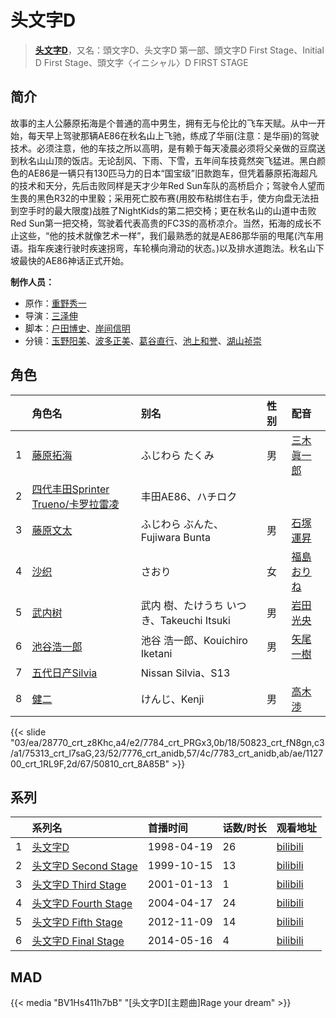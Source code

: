 # 头文字D


> <u>**[头文字D](http://bgm.tv/subject/8290)**</u>，又名：頭文字D、头文字D 第一部、頭文字D First Stage、Initial D First Stage、頭文字〈イニシャル〉D FIRST STAGE

## 简介


故事的主人公藤原拓海是个普通的高中男生，拥有无与伦比的飞车天赋。从中一开始，每天早上驾驶那辆AE86在秋名山上飞驰，练成了华丽(注意：是华丽)的驾驶技术。必须注意，他的车技之所以高明，是有赖于每天凌晨必须将父亲做的豆腐送到秋名山山顶的饭店。无论刮风、下雨、下雪，五年间车技竟然突飞猛进。黑白颜色的AE86是一辆只有130匹马力的日本“国宝级”旧款跑车，但凭着藤原拓海超凡的技术和天分，先后击败同样是天才少年Red Sun车队的高桥启介；驾驶令人望而生畏的黑色R32的中里毅；采用死亡胶布赛(用胶布粘绑住右手，使方向盘无法扭到空手时的最大限度)战胜了NightKids的第二把交椅；更在秋名山的山道中击败Red Sun第一把交椅，驾驶着代表高贵的FC3S的高桥凉介。当然，拓海的成长不止这些，“他的技术就像艺术一样”，我们最熟悉的就是AE86那华丽的甩尾(汽车用语。指车疾速行驶时疾速拐弯，车轮横向滑动的状态。)以及排水道跑法。秋名山下坡最快的AE86神话正式开始。

**制作人员：**
- 原作：[重野秀一](http://bgm.tv/person/444)
- 导演：[三泽伸](http://bgm.tv/person/1051)
- 脚本：[户田博史](http://bgm.tv/person/446)、[岸间信明](http://bgm.tv/person/425)
- 分镜：[玉野阳美](http://bgm.tv/person/12449)、[波多正美](http://bgm.tv/person/1219)、[葛谷直行](http://bgm.tv/person/3246)、[池上和誉](http://bgm.tv/person/28126)、[湖山祯崇](http://bgm.tv/person/1131)

## 角色

|     |   角色名   |   别名  | 性别 |  配音  |
|:--- |:------  |:----      |:---  |:--   |
| 1 | [藤原拓海](http://bgm.tv/character/28770) | ふじわら たくみ | 男 | [三木眞一郎](http://bgm.tv/person/4101) |
| 2 | [四代丰田Sprinter Trueno/卡罗拉雷凌](http://bgm.tv/character/7784) | 丰田AE86、ハチロク |  |  |
| 3 | [藤原文太](http://bgm.tv/character/50823) | ふじわら ぶんた、Fujiwara Bunta | 男 | [石塚運昇](http://bgm.tv/person/4045) |
| 4 | [沙织](http://bgm.tv/character/75313) | さおり | 女 | [福島おりね](http://bgm.tv/person/23843) |
| 5 | [武内树](http://bgm.tv/character/7776) | 武内 樹、たけうち いつき、Takeuchi Itsuki | 男 | [岩田光央](http://bgm.tv/person/3889) |
| 6 | [池谷浩一郎](http://bgm.tv/character/7783) | 池谷 浩一郎、Kouichiro Iketani | 男 | [矢尾一樹](http://bgm.tv/person/4085) |
| 7 | [五代日产Silvia](http://bgm.tv/character/112700) | Nissan Silvia、S13 |  |  |
| 8 | [健二](http://bgm.tv/character/50810) | けんじ、Kenji | 男 | [高木渉](http://bgm.tv/person/3986) |

{{< slide "03/ea/28770_crt_z8Khc,a4/e2/7784_crt_PRGx3,0b/18/50823_crt_fN8gn,c3/a1/75313_crt_l7saG,23/52/7776_crt_anidb,57/4c/7783_crt_anidb,ab/ae/112700_crt_1RL9F,2d/67/50810_crt_8A85B" >}}

## 系列

|     |   系列名   |   首播时间  | 话数/时长  | 观看地址 |
|:---  |:------    |:----      |:---       |:---  |
| 1 |[头文字D](https://bgm.tv/subject/8290)| 1998-04-19 | 26 | [bilibili](https://www.bilibili.com/bangumi/play/ss207)  |
| 2 |[头文字D Second Stage](https://bgm.tv/subject/9568)| 1999-10-15 | 13 | [bilibili](https://www.bilibili.com/bangumi/play/ss208)  |
| 3 |[头文字D Third Stage](https://bgm.tv/subject/9569)| 2001-01-13 | 1 | [bilibili](https://www.bilibili.com/bangumi/play/ss209)  |
| 4 |[头文字D Fourth Stage](https://bgm.tv/subject/3816)| 2004-04-17 | 24 | [bilibili](https://www.bilibili.com/bangumi/play/ss210)  |
| 5 |[头文字D Fifth Stage](https://bgm.tv/subject/46312)| 2012-11-09 | 14 | [bilibili](https://www.bilibili.com/bangumi/play/ss211)  |
| 6 |[头文字D Final Stage](https://bgm.tv/subject/104569)| 2014-05-16 | 4 | [bilibili](https://www.bilibili.com/bangumi/play/ss212)  |
 

## MAD

{{< media  "BV1Hs411h7bB"
"[头文字D][主题曲]Rage your dream"  >}}
